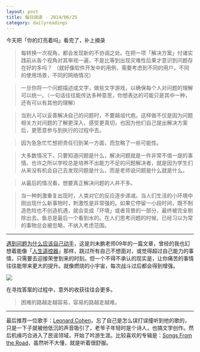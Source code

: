 ```yaml
---
layout: post
title: 每日阅读 - 2014/06/25
category: dailyreadings
---
```


今天把「你的灯亮着吗」看完了，补上摘录

> 每转换一次视角，都会发现新的不协调之处。在把一项「解决方案」付诸实践前从各个视角对其审视一遍，不是比等到出现灾难性后果才意识到问题存在好的多吗？ （就好像软件开发中的用例，需要考虑到不同的用户，不同的使用场景，不同的网络情况）

> 一旦你将一个问题描述成文字，做些文字游戏，以确保每个人对问题的理解可以统一。（一句话往往能传达多种意思，你想表达的可能只是其中一种，还有可以有其他的理解）

> 当别人可以妥善解决自己的问题时，不要越俎代庖。这样做不仅是因为问题相关方对问题的了解更深入、感受更真切，也因为他们自己提出解决方案后，更愿意参与到执行的过程中去。

> 因为急急忙忙想把责任归到某一方面，而忽略了一些可能性。

> 大多数情况下，只要知道问题是什么，解决问题就是一件非常不值一提的事情。也许之所以学校总是培养不出能力不足的问题解决者，就是因为学生们从来没有机会自己去发现问题是什么，而是老师说问题是什么就是什么。

> 从最后的情况看，想要真正解决问题的人并不多。

> 当一种刺激重复出现时，人类对它的反应逐步递减。当人们生活的小环境中刚出现什么新事物时，刺激性是非常强的。如果它停留一小段时间，既不制造危险也不创造机遇，就会变成「环境」或者背景的一部分，最终被完全剔除出去。鱼总是最后一个看到水的。在人们思考问题的时候，已经习以为常的事物总会被忽略，不纳入考虑范围。

----

[遇到问题为什么应该自己动手](http://mindhacks.cn/2009/07/06/why-you-should-do-it-yourself/)，这是刘未鹏老师09年的一篇文章，曾经的我也幻想着能像「[人生遥控器](http://movie.douban.com/subject/1474185/)」那样，跳过所有自己不想面对，或觉得超过自己能力的事情，只需要去迎接荣誉到来的时刻。但一个不得不承认的现实是，让你痛苦的事情往往能带来更大的提升。就像燃烧的小宇宙，每次战斗过后都会得到增强。

![](http://mindhacks.cn/wp-content/uploads/2009/07/paradoxoflearning-thumb.jpg)

在寻找答案的过程中，意外的收获往往会更多。

> 困难的路越走越容易，容易的路越走越难。

----

最后推荐一位歌手：[Leonard Cohen](http://www.xiami.com/artist/10109)，忘了自己是怎么误打误撞听到他的歌的，只是一下子就被他低沉的声音吸引了，老爷子年轻时是个诗人，也搞文学创作。然后机缘巧合进入了民谣领域，开始了吟游生涯。比较喜欢的专辑是：[Songs From the Road](http://www.xiami.com/album/395969)，虽然听不大懂，就是听着很舒服。
